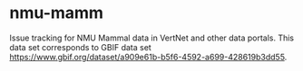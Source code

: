 # nmu-mamm
Issue tracking for NMU Mammal data in VertNet and other data portals. This data set corresponds to GBIF data set https://www.gbif.org/dataset/a909e61b-b5f6-4592-a699-428619b3dd55.
